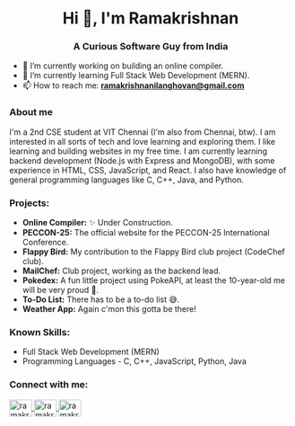 <h1 align="center">Hi 👋, I'm Ramakrishnan</h1>
<h3 align="center">A Curious Software Guy from India</h3>

- 🔭 I’m currently working on building an online compiler.
- 🌱 I’m currently learning Full Stack Web Development (MERN).
- 📫 How to reach me: **ramakrishnanilanghovan@gmail.com**

<h3 align="left">About me</h3>
<p align="left">
  I'm a 2nd CSE student at VIT Chennai (I'm also from Chennai, btw). I am interested in all sorts of tech and love learning and exploring them. I like learning and building websites in my free time. I am currently learning backend development (Node.js with Express and MongoDB), with some experience in HTML, CSS, JavaScript, and React. I also have knowledge of general programming languages like C, C++, Java, and Python.
</p>

<h3 align="left">Projects:</h3>
<p align="left">
  <ul>
    <li><strong>Online Compiler:</strong> ✨ Under Construction.</li>
    <li><strong>PECCON-25:</strong> The official website for the PECCON-25 International Conference.</li>
    <li><strong>Flappy Bird:</strong> My contribution to the Flappy Bird club project (CodeChef club).</li>
    <li><strong>MailChef:</strong> Club project, working as the backend lead.</li>
    <li><strong>Pokedex:</strong> A fun little project using PokeAPI, at least the 10-year-old me will be very proud 🗿.</li>
    <li><strong>To-Do List:</strong> There has to be a to-do list 😅.</li>
    <li><strong>Weather App:</strong> Again c'mon this gotta be there!</li>
  </ul>
</p>

<h3 align="left">Known Skills:</h3>
<p align="left">
  <ul>
    <li>Full Stack Web Development (MERN)</li>
    <li>Programming Languages - C, C++, JavaScript, Python, Java</li>
  </ul>
</p>

<h3 align="left">Connect with me:</h3>
<p align="left">
  <a href="https://linkedin.com/in/ramakrishnan-ilanghovan" target="blank">
    <img align="center" src="https://raw.githubusercontent.com/rahuldkjain/github-profile-readme-generator/master/src/images/icons/Social/linked-in-alt.svg" alt="ramakrishnan ilanghovan" height="30" width="40" />
  </a>
  <a href="https://www.hackerrank.com/ramakrishnanilanghovan" target="blank">
    <img align="center" src="https://raw.githubusercontent.com/rahuldkjain/github-profile-readme-generator/master/src/images/icons/Social/hackerrank.svg" alt="ramakrishnanilanghovan" height="30" width="40" />
  </a>
  <a href="https://leetcode.com/ramakrishnanilanghovan/" target="blank">
    <img align="center" src="https://raw.githubusercontent.com/rahuldkjain/github-profile-readme-generator/master/src/images/icons/Social/leet-code.svg" alt="ramakrishnanilanghovan" height="30" width="40" />
  </a>
</p>
